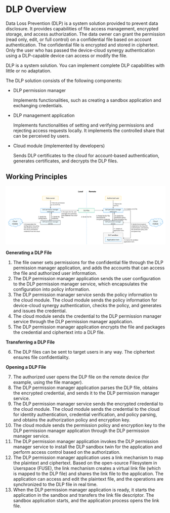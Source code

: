 # DLP Overview

Data Loss Prevention (DLP) is a system solution provided to prevent data disclosure. It provides capabilities of file access management, encrypted storage, and access authorization. The data owner can grant the permission (read only, edit, or full control) on a confidential file based on account authentication. The confidential file is encrypted and stored in ciphertext. Only the user who has passed the device-cloud synergy authentication using a DLP-capable device can access or modify the file.

DLP is a system solution. You can implement complete DLP capabilities with little or no adaptation.

The DLP solution consists of the following components:

- DLP permission manager
  
  Implements functionalities, such as creating a sandbox application and exchanging credentials.

- DLP management application
  
  Implements functionalities of setting and verifying permissions and rejecting access requests locally. It implements the controlled share that can be perceived by users.

- Cloud module (implemented by developers)
  
  Sends DLP certificates to the cloud for account-based authentication, generates certificates, and decrypts the DLP files.

## Working Principles

![](figures/dlp-intro.png)

**Generating a DLP File**

1. The file owner sets permissions for the confidential file through the DLP permission manager application, and adds the accounts that can access the file and authorized user information.
2. The DLP permission manager application sends the user configuration to the DLP permission manager service, which encapsulates the configuration into policy information.
3. The DLP permission manager service sends the policy information to the cloud module. The cloud module sends the policy information for device-cloud synergy authentication, checks the policy, and generates and issues the credential.
4. The cloud module sends the credential to the DLP permission manager service through the DLP permission manager application.
5. The DLP permission manager application encrypts the file and packages the credential and ciphertext into a DLP file.

**Transferring a DLP File**

6. The DLP files can be sent to target users in any way. The ciphertext ensures file confidentiality.

**Opening a DLP File**

7. The authorized user opens the DLP file on the remote device (for example, using the file manager).
8. The DLP permission manager application parses the DLP file, obtains the encrypted credential, and sends it to the DLP permission manager service.
9. The DLP permission manager service sends the encrypted credential to the cloud module. The cloud module sends the credential to the cloud for identity authentication, credential verification, and policy parsing, and obtains the authorization policy and encryption key.
10. The cloud module sends the permission policy and encryption key to the DLP permission manager application through the DLP permission manager service.
11. The DLP permission manager application invokes the DLP permission manager service to install the DLP sandbox twin for the application and perform access control based on the authorization.
12. The DLP permission manager application uses a link mechanism to map the plaintext and ciphertext. Based on the open-source Filesystem in Userspace (FUSE), the link mechanism creates a virtual link file (which is mapped to the DLP file) and shares the link file to the application. The application can access and edit the plaintext file, and the operations are synchronized to the DLP file in real time.
13. When the DLP permission manager application is ready, it starts the application in the sandbox and transfers the link file descriptor. The sandbox application starts, and the application process opens the link file.
